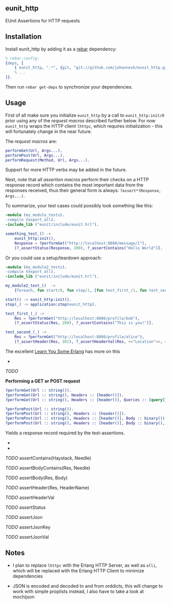 ## eunit_http

EUnit Assertions for HTTP requests



## Installation

Install eunit_http by adding it as a [rebar](https://github.com/basho/rebar) dependency:

```erlang
% rebar.config:
{deps, [
    { eunit_http, ".*", {git, "git://github.com/johannesh/eunit_http.git"}},
    % ...
]}.
```

Then run `rebar get-deps` to synchronize your dependencies.



## Usage

First of all make sure you initialize `eunit_http` by a call to `eunit_http:init/0` prior using any of the _request macros_ described further below. For now `eunit_http` wraps the HTTP client `lhttpc`, which requires initialization - this will fortunately change in the near future.

The _request macros_ are:

```erlang
performGet(Url, Args...).
performPost(Url, Args...).
performRequest(Method, Url, Args...).
```

Support for more HTTP verbs may be added in the future.

Next, note that all _assertion macros_ perform their checks on a HTTP response record which contains the most important data from the responses received, thus their general form is always: `?assert*(Response, Args...)`.

To summarize, your test cases could possibly look something like this:
```erlang
-module (my_module_tests).
-compile (export_all).
-include_lib ("eunit/include/eunit.hrl").

something_test_() ->
    eunit_http:init(),
    Response = ?performGet("http://localhost:8080/message/1"),
    [?_assertStatus(Response, 200), ?_assertContains("Hello World")].
```

Or you could use a setup/teardown approach:

```erlang
-module (my_module2_tests).
-compile (export_all).
-include_lib ("eunit/include/eunit.hrl").

my_module2_test_()  ->
    {foreach, fun start/0, fun stop/1, [fun test_first_/1, fun test_second_/1]}.

start() -> eunit_http:init().
stop(_) -> application:stop(eunit_http).

test_first_(_) ->
    Res = ?performGet("http://localhost:8080/profile/bob"),
    [?_assertStatus(Res, 200), ?_assertContains("This is you!")].

test_second_(_) ->
    Res = ?performGet("http://localhost:8080/profile/alice"),
    [?_assertHeader(Res, 301), ?_assertHeaderVal(Res, <<"Location">>, <<"/login">>)].
```

The excellent [Learn You Some Erlang](http://learnyousomeerlang.com/eunit#eunit-whats-a-eunit) has more on this

-

_TODO_

**Performing a GET or POST request**

```erlang
?performGet(Url :: string()).
?performGet(Url :: string(), Headers :: [header()]).
?performGet(Url :: string(), Headers :: [header()], Queries :: [query]).

?performPost(Url :: string()).
?performPost(Url :: string(), Headers :: [header()]).
?performPost(Url :: string(), Headers :: [header()], Body :: binary()).
?performPost(Url :: string(), Headers :: [header()], Body :: binary(), Queries :: [query]).
```

Yields a response record required by the test-assertions.

-
-

_TODO_
assertContains(Haystack, Needle)

_TODO_
assertBodyContains(Res, Needle)

_TODO_
assertBody(Res, Body)

_TODO_
assertHeader(Res, HeaderName)

_TODO_
assertHeaderVal

_TODO_
assertStatus

_TODO_
assertJson

_TODO_
assertJsonKey

_TODO_
assertJsonVal

## Notes

* I plan to replace `lhttpc` with the Erlang HTTP Server, as well as `elli`, which will be replaced with the Erlang HTTP Client to minimize dependencies

* JSON is encoded and decoded to and from orddicts, this will change to work with simple proplists instead, I also have to take a look at mochijson
